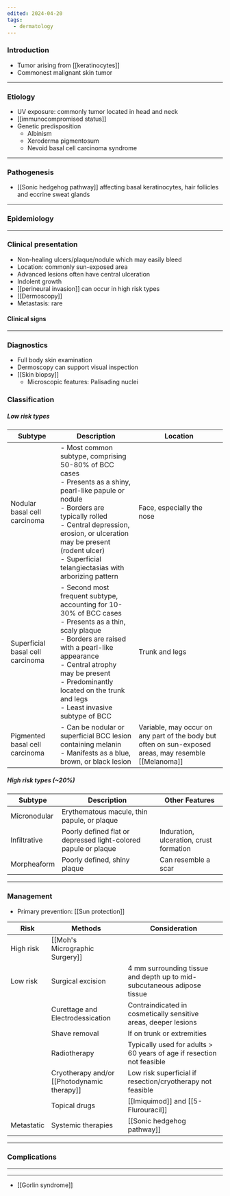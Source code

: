 ```yaml
---
edited: 2024-04-20
tags:
  - dermatology
---
```

### Introduction
- Tumor arising from [[keratinocytes]] 
- Commonest malignant skin tumor
---
### Etiology
- UV exposure: commonly tumor located in head and neck
- [[immunocompromised status]] 
- Genetic predisposition
	- Albinism
	- Xeroderma pigmentosum
	- Nevoid basal cell carcinoma syndrome
---
### Pathogenesis
- [[Sonic hedgehog pathway]] affecting basal keratinocytes, hair follicles and eccrine sweat glands

----
### Epidemiology


---
### Clinical presentation  
- Non-healing ulcers/plaque/nodule which may easily bleed
- Location: commonly sun-exposed area
- Advanced lesions often have central ulceration
- Indolent growth 
- [[perineural invasion]] can occur in high risk types
- [[Dermoscopy]]
- Metastasis: rare
#### Clinical signs


---
### Diagnostics
- Full body skin examination
- Dermoscopy can support visual inspection
- [[Skin biopsy]] 
	- Microscopic features: Palisading nuclei 
### Classification
##### Low risk types
| Subtype                          | Description                                                                                                                                                                                                                                                                           | Location                                                                                              |
| -------------------------------- | ------------------------------------------------------------------------------------------------------------------------------------------------------------------------------------------------------------------------------------------------------------------------------------- | ----------------------------------------------------------------------------------------------------- |
| Nodular basal cell carcinoma     | - Most common subtype, comprising 50-80% of BCC cases<br>- Presents as a shiny, pearl-like papule or nodule<br>- Borders are typically rolled<br>- Central depression, erosion, or ulceration may be present (rodent ulcer)<br>- Superficial telangiectasias with arborizing pattern  | Face, especially the nose                                                                             |
| Superficial basal cell carcinoma | - Second most frequent subtype, accounting for 10-30% of BCC cases<br>- Presents as a thin, scaly plaque<br>- Borders are raised with a pearl-like appearance<br>- Central atrophy may be present<br>- Predominantly located on the trunk and legs<br>- Least invasive subtype of BCC | Trunk and legs                                                                                        |
| Pigmented basal cell carcinoma   | - Can be nodular or superficial BCC lesion containing melanin<br>- Manifests as a blue, brown, or black lesion                                                                                                                                                                        | Variable, may occur on any part of the body but often on sun-exposed areas, may resemble [[Melanoma]] |
##### High risk types (~20%)

| Subtype      | Description                                                     | Other Features                          |
| ------------ | --------------------------------------------------------------- | --------------------------------------- |
| Micronodular | Erythematous macule, thin papule, or plaque                     |                                         |
| Infiltrative | Poorly defined flat or depressed light-colored papule or plaque | Induration, ulceration, crust formation |
| Morpheaform  | Poorly defined, shiny plaque                                    | Can resemble a scar                     |

---
### Management
- Primary prevention: [[Sun protection]] 

| Risk       | Methods                                     | Consideration                                                           |
| ---------- | ------------------------------------------- | ----------------------------------------------------------------------- |
| High risk  | [[Moh's Micrographic Surgery]]              |                                                                         |
| Low risk   | Surgical excision                           | 4 mm surrounding tissue and depth up to mid-subcutaneous adipose tissue |
|            | Curettage and Electrodessication            | Contraindicated in cosmetically sensitive areas, deeper lesions         |
|            | Shave removal                               | If on trunk or extremities                                              |
|            | Radiotherapy                                | Typically used for adults > 60 years of age if resection not feasible   |
|            | Cryotherapy and/or [[Photodynamic therapy]] | Low risk superficial if resection/cryotherapy not feasible<br>          |
|            | Topical drugs                               | [[Imiquimod]] and [[5-Flurouracil]]                                     |
| Metastatic | Systemic therapies                          | [[Sonic hedgehog pathway]]                                              |

---

### Complications


---


---
- [[Gorlin syndrome]] 